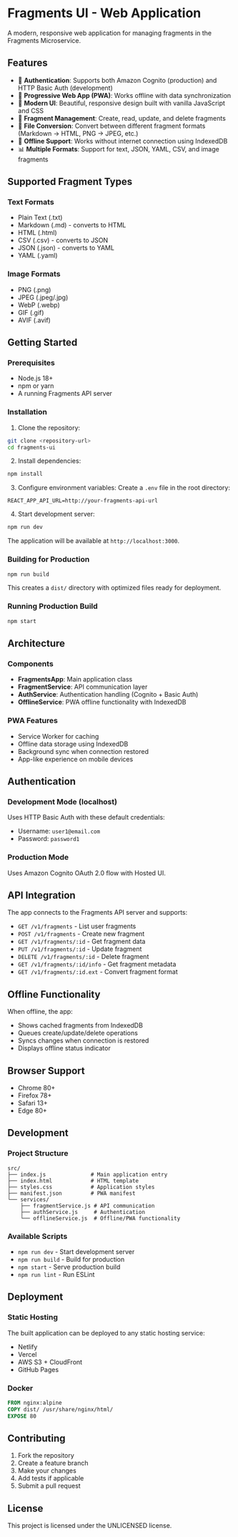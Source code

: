 # Fragments UI - Web Application

A modern, responsive web application for managing fragments in the Fragments Microservice.

## Features

- 🔐 **Authentication**: Supports both Amazon Cognito (production) and HTTP Basic Auth (development)
- 📱 **Progressive Web App (PWA)**: Works offline with data synchronization
- 🎨 **Modern UI**: Beautiful, responsive design built with vanilla JavaScript and CSS
- 📄 **Fragment Management**: Create, read, update, and delete fragments
- 🔄 **File Conversion**: Convert between different fragment formats (Markdown → HTML, PNG → JPEG, etc.)
- 📴 **Offline Support**: Works without internet connection using IndexedDB
- 📊 **Multiple Formats**: Support for text, JSON, YAML, CSV, and image fragments

## Supported Fragment Types

### Text Formats
- Plain Text (.txt)
- Markdown (.md) - converts to HTML
- HTML (.html)
- CSV (.csv) - converts to JSON
- JSON (.json) - converts to YAML
- YAML (.yaml)

### Image Formats
- PNG (.png)
- JPEG (.jpeg/.jpg)
- WebP (.webp)
- GIF (.gif)
- AVIF (.avif)

## Getting Started

### Prerequisites

- Node.js 18+ 
- npm or yarn
- A running Fragments API server

### Installation

1. Clone the repository:
```bash
git clone <repository-url>
cd fragments-ui
```

2. Install dependencies:
```bash
npm install
```

3. Configure environment variables:
Create a `.env` file in the root directory:
```env
REACT_APP_API_URL=http://your-fragments-api-url
```

4. Start development server:
```bash
npm run dev
```

The application will be available at `http://localhost:3000`.

### Building for Production

```bash
npm run build
```

This creates a `dist/` directory with optimized files ready for deployment.

### Running Production Build

```bash
npm start
```

## Architecture

### Components

- **FragmentsApp**: Main application class
- **FragmentService**: API communication layer
- **AuthService**: Authentication handling (Cognito + Basic Auth)
- **OfflineService**: PWA offline functionality with IndexedDB

### PWA Features

- Service Worker for caching
- Offline data storage using IndexedDB
- Background sync when connection restored
- App-like experience on mobile devices

## Authentication

### Development Mode (localhost)
Uses HTTP Basic Auth with these default credentials:
- Username: `user1@email.com`
- Password: `password1`

### Production Mode
Uses Amazon Cognito OAuth 2.0 flow with Hosted UI.

## API Integration

The app connects to the Fragments API server and supports:

- `GET /v1/fragments` - List user fragments
- `POST /v1/fragments` - Create new fragment
- `GET /v1/fragments/:id` - Get fragment data
- `PUT /v1/fragments/:id` - Update fragment
- `DELETE /v1/fragments/:id` - Delete fragment
- `GET /v1/fragments/:id/info` - Get fragment metadata
- `GET /v1/fragments/:id.ext` - Convert fragment format

## Offline Functionality

When offline, the app:
- Shows cached fragments from IndexedDB
- Queues create/update/delete operations
- Syncs changes when connection is restored
- Displays offline status indicator

## Browser Support

- Chrome 80+
- Firefox 78+
- Safari 13+
- Edge 80+

## Development

### Project Structure

```
src/
├── index.js              # Main application entry
├── index.html            # HTML template
├── styles.css            # Application styles
├── manifest.json         # PWA manifest
└── services/
    ├── fragmentService.js # API communication
    ├── authService.js     # Authentication
    └── offlineService.js  # Offline/PWA functionality
```

### Available Scripts

- `npm run dev` - Start development server
- `npm run build` - Build for production
- `npm start` - Serve production build
- `npm run lint` - Run ESLint

## Deployment

### Static Hosting
The built application can be deployed to any static hosting service:
- Netlify
- Vercel
- AWS S3 + CloudFront
- GitHub Pages

### Docker
```dockerfile
FROM nginx:alpine
COPY dist/ /usr/share/nginx/html/
EXPOSE 80
```

## Contributing

1. Fork the repository
2. Create a feature branch
3. Make your changes
4. Add tests if applicable
5. Submit a pull request

## License

This project is licensed under the UNLICENSED license.
